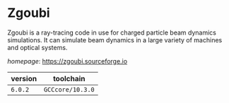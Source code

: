 # Zgoubi

Zgoubi is a ray-tracing code in use for charged particle beam dynamics simulations.  It can simulate beam dynamics in a large variety of machines and optical systems.

*homepage*: <https://zgoubi.sourceforge.io>

version | toolchain
--------|----------
``6.0.2`` | ``GCCcore/10.3.0``

